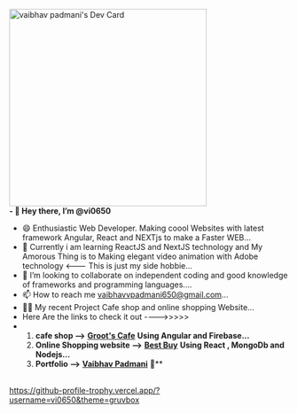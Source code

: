 <a href="https://app.daily.dev/vaibhavpadmani"><img src="/devcard.png" width="356" alt="vaibhav padmani's Dev Card"/></a><br>
**- 👋 Hey there, I’m @vi0650**
- 😄 Enthusiastic Web Developer. Making coool Websites with latest framework Angular, React and NEXTjs to make a Faster WEB...
- 👀 Currently i am learning ReactJS and NextJS technology and My Amorous Thing is to Making elegant video animation with Adobe technology <--- This is just my side hobbie...
- 💞️ I’m looking to collaborate on independent coding and good knowledge of frameworks and programming languages....
- 📫 How to reach me vaibhavvpadmani650@gmail.com...
- 🧑‍💻 My recent Project Cafe shop and online shopping Website...
-    Here Are the links to check it out ---->>>>>
-    1. **cafe shop -->** [**Groot's Cafe**](https://vi-cafe-b963a.web.app/)  **Using Angular and Firebase...**
     2. **Online Shopping website -->** [**Best Buy**](https://best-buy-004-ar7yc3vvt-vi0650.vercel.app/) **Using React , MongoDb and Nodejs...**
     3. **Portfolio -->** [**Vaibhav Padmani**](https://vi0650.github.io/) 🧐**
        
<br>https://github-profile-trophy.vercel.app/?username=vi0650&theme=gruvbox
